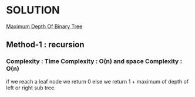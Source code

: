 # SOLUTION

[Maximum Depth Of Binary Tree](https://leetcode.com/problems/maximum-depth-of-binary-tree/)

## Method-1 : recursion


### Complexity : Time Complexity : O(n) and space Complexity : O(n)

if we reach a leaf node we return 0 else we return 1 + maximum of depth of left or right sub tree.
